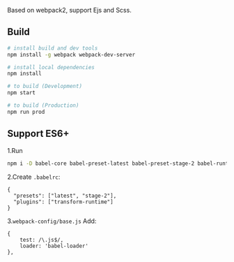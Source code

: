 
Based on webpack2, support Ejs and Scss.

## Build
```sh
# install build and dev tools
npm install -g webpack webpack-dev-server

# install local dependencies
npm install

# to build (Development)
npm start

# to build (Production)
npm run prod
```

## Support ES6+ 
1.Run 
```sh
npm i -D babel-core babel-preset-latest babel-preset-stage-2 babel-runtime babel-plugin-transform-runtime babel-loader
``` 

2.Create ```.babelrc```:
```
{
  "presets": ["latest", "stage-2"],
  "plugins": ["transform-runtime"]
}
```

3.```webpack-config/base.js``` Add:
```
{
    test: /\.js$/,
    loader: 'babel-loader'
},
```

